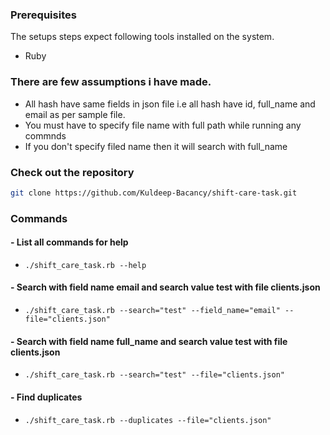 ### Prerequisites

The setups steps expect following tools installed on the system.

- Ruby

### There are few assumptions i have made.
- All hash have same fields in json file i.e all hash have id, full_name and email as per sample file.
- You must have to specify file name with full path while running any commnds
- If you don't specify filed name then it will search with full_name

### Check out the repository

```bash
git clone https://github.com/Kuldeep-Bacancy/shift-care-task.git
```

### Commands

#### - List all commands for help
   - ``` ./shift_care_task.rb --help ```

#### - Search with field name email and search value test with file clients.json
  - ```./shift_care_task.rb --search="test" --field_name="email" --file="clients.json"```

#### - Search with field name full_name and search value test with file clients.json
  - ```./shift_care_task.rb --search="test" --file="clients.json"```

#### - Find duplicates
  -  ```./shift_care_task.rb --duplicates --file="clients.json"```
